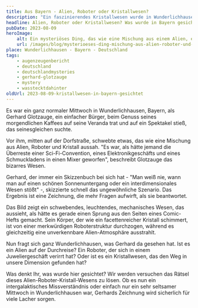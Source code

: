 ```yaml
---
title: Aus Bayern - Alien, Roboter oder Kristallwesen?
description: "Ein faszinierendes Kristallwesen wurde in Wunderlichhausen, Bayern, gesichtet. Entdecken Sie die Geheimnisse dieser Erscheinung."
headline: Alien, Roboter oder Kristallwesen? Was wurde in Bayern gesichtet?
pubDate: 2023-08-09
heroImage:
    alt: Ein mysteriöses Ding, das wie eine Mischung aus einem Alien, einem Roboter und einem Kristall aussieht. Schwebend über dem Boden.
    url: /images/blog/mysterioeses-ding-mischung-aus-alien-roboter-und-kristall.webp
place: Wunderlichhausen - Bayern - Deutschland
tags:
    - augenzeugenbericht
    - deutschland
    - deutschlandmysteries
    - gerhard-glotzauge
    - mystery
    - wasstecktdahinter
oldUrl: 2023-08-09-kristallwesen-in-bayern-gesichtet
---
```


Es war ein ganz normaler Mittwoch in Wunderlichhausen, Bayern, als Gerhard Glotzauge, ein einfacher Bürger, beim Genuss seines morgendlichen Kaffees auf seine Veranda trat und auf ein Spektakel stieß, das seinesgleichen suchte.

Vor ihm, mitten auf der Dorfstraße, schwebte etwas, das wie eine Mischung aus Alien, Roboter und Kristall aussah. "Es war, als hätte jemand die Überreste einer Sci-Fi-Convention, eines Elektronikgeschäfts und eines Schmuckladens in einen Mixer geworfen", beschreibt Glotzauge das bizarres Wesen.

Gerhard, der immer ein Skizzenbuch bei sich hat - "Man weiß nie, wann man auf einen schönen Sonnenuntergang oder ein interdimensionales Wesen stößt" -, skizzierte schnell das ungewöhnliche Szenario. Das Ergebnis ist eine Zeichnung, die mehr Fragen aufwirft, als sie beantwortet.

Das Bild zeigt ein schwebendes, leuchtendes, mechanisches Wesen, das aussieht, als hätte es gerade einen Sprung aus den Seiten eines Comic-Hefts gemacht. Sein Körper, der wie ein facettenreicher Kristall schimmert, ist von einer merkwürdigen Roboterstruktur durchzogen, während es gleichzeitig eine unverkennbare Alien-Atmosphäre ausstrahlt.

Nun fragt sich ganz Wunderlichhausen, was Gerhard da gesehen hat. Ist es ein Alien auf der Durchreise? Ein Roboter, der sich in einem Juweliergeschäft verirrt hat? Oder ist es ein Kristallwesen, das den Weg in unsere Dimension gefunden hat?

Was denkt Ihr, was wurde hier gesichtet? Wir werden versuchen das Rätsel dieses Alien-Roboter-Kristall-Wesens zu lösen. Ob es nun ein intergalaktisches Missverständnis oder einfach nur ein sehr seltsamer Mittwoch in Wunderlichhausen war, Gerhards Zeichnung wird sicherlich für viele Lacher sorgen.
